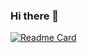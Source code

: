 ### Hi there 👋
[![Readme Card](https://github-readme-stats.vercel.app/api/pin/?username=NachoideV2&repo=github-readme-stats)](https://github.com/NachoideV2/github-readme-stats)

<!--
**NachoideV2/NachoideV2** is a ✨ _special_ ✨ repository because its `README.md` (this file) appears on your GitHub profile.

Here are some ideas to get you started:

- 🔭 I’m currently working on ...
- 🌱 I’m currently learning ...
- 👯 I’m looking to collaborate on ...
- 🤔 I’m looking for help with ...
- 💬 Ask me about ...
- 📫 How to reach me: ...
- 😄 Pronouns: ...
- ⚡ Fun fact: ...
-->
